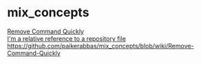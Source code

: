 # mix_concepts

[Remove Command Quickly](wiki/Remove-Command-Quickly)\
[I'm a relative reference to a repository file](../wiki/Remove-Command-Quickly)
https://github.com/paikerabbas/mix_concepts/blob/wiki/Remove-Command-Quickly
